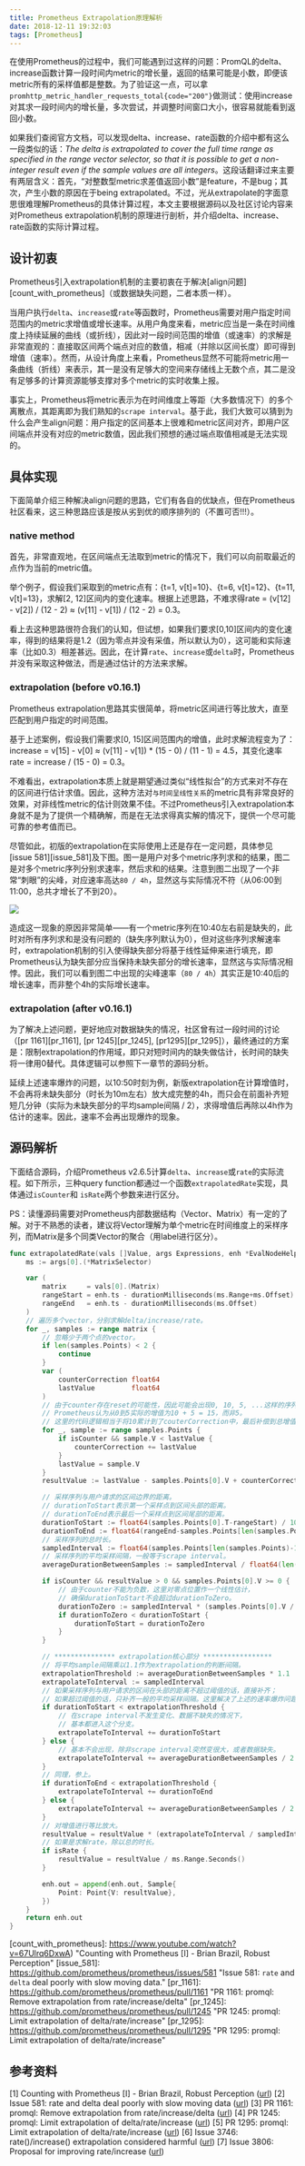 ```yaml
---
title: Prometheus Extrapolation原理解析
date: 2018-12-11 19:32:03
tags: [Prometheus]
---
```


在使用Prometheus的过程中，我们可能遇到过这样的问题：PromQL的delta、increase函数计算一段时间内metric的增长量，返回的结果可能是小数，即便该metric所有的采样值都是整数。为了验证这一点，可以拿`promhttp_metric_handler_requests_total{code="200"}`做测试：使用increase对其求一段时间内的增长量，多次尝试，并调整时间窗口大小，很容易就能看到返回小数。

如果我们查阅官方文档，可以发现delta、increase、rate函数的介绍中都有这么一段类似的话：*The delta is extrapolated to cover the full time range as specified in the range vector selector, so that it is possible to get a non-integer result even if the sample values are all integers*。这段话翻译过来主要有两层含义：首先，“对整数型metric求差值返回小数”是feature，不是bug；其次，产生小数的原因在于being extrapolated。不过，光从extrapolate的字面意思很难理解Prometheus的具体计算过程，本文主要根据源码以及社区讨论内容来对Prometheus extrapolation机制的原理进行剖析，并介绍delta、increase、rate函数的实际计算过程。

## 设计初衷

Prometheus引入extrapolation机制的主要初衷在于解决[align问题][count_with_prometheus]（或数据缺失问题，二者本质一样）。

当用户执行`delta`、`increase`或`rate`等函数时，Prometheus需要对用户指定时间范围内的metric求增值或增长速率。从用户角度来看，metric应当是一条在时间维度上持续延展的曲线（或折线），因此对一段时间范围的增值（或速率）的求解是非常直观的：直接取区间两个端点对应的数值，相减（并除以区间长度）即可得到增值（速率）。然而，从设计角度上来看，Prometheus显然不可能将metric用一条曲线（折线）来表示，其一是没有足够大的空间来存储线上无数个点，其二是没有足够多的计算资源能够支撑对多个metric的实时收集上报。

事实上，Prometheus将metric表示为在时间维度上等距（大多数情况下）的多个离散点，其距离即为我们熟知的`scrape interval`。基于此，我们大致可以猜到为什么会产生align问题：用户指定的区间基本上很难和metric区间对齐，即用户区间端点并没有对应的metric数值，因此我们预想的通过端点取值相减是无法实现的。

## 具体实现

下面简单介绍三种解决align问题的思路，它们有各自的优缺点，但在Prometheus社区看来，这三种思路应该是按从劣到优的顺序排列的（不置可否!!!）。

### native method

首先，非常直观地，在区间端点无法取到metric的情况下，我们可以向前取最近的点作为当前的metric值。

举个例子，假设我们采取到的metric点有：{t=1, v[t]=10}、{t=6, v[t]=12}、{t=11, v[t]=13}，求解[2, 12]区间内的变化速率。根据上述思路，不难求得rate = (v[12] - v[2]) / (12 - 2) ≈ (v[11] - v[1]) / (12 - 2) = 0.3。

看上去这种思路很符合我们的认知，但试想，如果我们要求[0,10]区间内的变化速率，得到的结果将是1.2（因为零点并没有采值，所以默认为0），这可能和实际速率（比如0.3）相差甚远。因此，在计算`rate`、`increase`或`delta`时，Prometheus并没有采取这种做法，而是通过估计的方法来求解。

### extrapolation (before v0.16.1)

Prometheus extrapolation思路其实很简单，将metric区间进行等比放大，直至匹配到用户指定的时间范围。

基于上述案例，假设我们需要求[0, 15]区间范围内的增值，此时求解流程变为了：increase = v[15] - v[0] ≈ (v[11] - v[1]) * (15 - 0) / (11 - 1) = 4.5，其变化速率rate = increase / (15 - 0) = 0.3。

不难看出，extrapolation本质上就是期望通过类似“线性拟合”的方式来对不存在的区间进行估计求值。因此，这种方法对`与时间呈线性关系`的metric具有非常良好的效果，对非线性metric的估计则效果不佳。不过Prometheus引入extrapolation本身就不是为了提供一个精确解，而是在无法求得真实解的情况下，提供一个尽可能可靠的参考值而已。

尽管如此，初版的extrapolation在实际使用上还是存在一定问题，具体参见[issue 581][issue_581]及下图。图一是用户对多个metric序列求和的结果，图二是对多个metric序列分别求速率，然后求和的结果。注意到图二出现了一个非常“刺眼”的尖峰，对应速率高达`80 / 4h`，显然这与实际情况不符（从06:00到11:00，总共才增长了不到20）。

![](https://cloud.githubusercontent.com/assets/538008/6586657/6f05aaa8-c77b-11e4-9fa0-5ebe79eca528.png)

造成这一现象的原因非常简单——有一个metric序列在10:40左右前是缺失的，此时对所有序列求和是没有问题的（缺失序列默认为0），但对这些序列求解速率时，extrapolation机制的引入使得缺失部分将基于线性延伸来进行填充，即Prometheus认为缺失部分应当保持未缺失部分的增长速率，显然这与实际情况相悖。因此，我们可以看到图二中出现的尖峰速率（`80 / 4h`）其实正是10:40后的增长速率，而非整个4h的实际增长速率。

### extrapolation (after v0.16.1)

为了解决上述问题，更好地应对数据缺失的情况，社区曾有过一段时间的讨论（[pr 1161][pr_1161], [pr 1245][pr_1245], [pr1295][pr_1295]），最终通过的方案是：限制extrapolation的作用域，即只对短时间内的缺失做估计，长时间的缺失将一律用0替代。具体逻辑可以参照下一章节的源码分析。

延续上述速率爆炸的问题，以10:50时刻为例，新版extrapolation在计算增值时，不会再将未缺失部分（时长为10m左右）放大成完整的4h，而只会在前面补齐短短几分钟（实际为未缺失部分的平均sample间隔 / 2），求得增值后再除以4h作为估计的速率。因此，速率不会再出现爆炸的现象。

## 源码解析

下面结合源码，介绍Prometheus v2.6.5计算`delta`、`increase`或`rate`的实际流程。如下所示，三种query function都通过一个函数`extrapolatedRate`实现，具体通过`isCounter`和 `isRate`两个参数来进行区分。

PS：读懂源码需要对Prometheus内部数据结构（Vector、Matrix）有一定的了解。对于不熟悉的读者，建议将Vector理解为单个metric在时间维度上的采样序列，而Matrix是多个同类Vector的聚合（用label进行区分）。

```go
func extrapolatedRate(vals []Value, args Expressions, enh *EvalNodeHelper, isCounter bool, isRate bool) Vector {
    ms := args[0].(*MatrixSelector)

    var (
        matrix     = vals[0].(Matrix)
        rangeStart = enh.ts - durationMilliseconds(ms.Range+ms.Offset)
        rangeEnd   = enh.ts - durationMilliseconds(ms.Offset)
    )
    // 遍历多个vector，分别求解delta/increase/rate。
    for _, samples := range matrix {
        // 忽略少于两个点的vector。
        if len(samples.Points) < 2 {
            continue
        }
        var (
            counterCorrection float64
            lastValue         float64
        )
        // 由于counter存在reset的可能性，因此可能会出现0, 10, 5, ...这样的序列，
        // Prometheus认为从0到5实际的增值为10 + 5 = 15，而非5。
        // 这里的代码逻辑相当于将10累计到了couterCorrection中，最后补偿到总增值中。
        for _, sample := range samples.Points {
            if isCounter && sample.V < lastValue {
                counterCorrection += lastValue
            }
            lastValue = sample.V
        }
        resultValue := lastValue - samples.Points[0].V + counterCorrection

        // 采样序列与用户请求的区间边界的距离。
        // durationToStart表示第一个采样点到区间头部的距离。
        // durationToEnd表示最后一个采样点到区间尾部的距离。
        durationToStart := float64(samples.Points[0].T-rangeStart) / 1000
        durationToEnd := float64(rangeEnd-samples.Points[len(samples.Points)-1].T) / 1000
        // 采样序列的总时长。
        sampledInterval := float64(samples.Points[len(samples.Points)-1].T-samples.Points[0].T) / 1000
        // 采样序列的平均采样间隔，一般等于scrape interval。
        averageDurationBetweenSamples := sampledInterval / float64(len(samples.Points)-1)

        if isCounter && resultValue > 0 && samples.Points[0].V >= 0 {
            // 由于counter不能为负数，这里对零点位置作一个线性估计，
            // 确保durationToStart不会超过durationToZero。
            durationToZero := sampledInterval * (samples.Points[0].V / resultValue)
            if durationToZero < durationToStart {
                durationToStart = durationToZero
            }
        }

        // *************** extrapolation核心部分 *****************
        // 将平均sample间隔乘以1.1作为extrapolation的判断间隔。
        extrapolationThreshold := averageDurationBetweenSamples * 1.1
        extrapolateToInterval := sampledInterval
        // 如果采样序列与用户请求的区间在头部的距离不超过阈值的话，直接补齐；
        // 如果超过阈值的话，只补齐一般的平均采样间隔。这里解决了上述的速率爆炸问题。
        if durationToStart < extrapolationThreshold {
            // 在scrape interval不发生变化、数据不缺失的情况下，
            // 基本都进入这个分支。
            extrapolateToInterval += durationToStart
        } else {
            // 基本不会出现，除非scrape interval突然变很大，或者数据缺失。
            extrapolateToInterval += averageDurationBetweenSamples / 2
        }
        // 同理，参上。
        if durationToEnd < extrapolationThreshold {
            extrapolateToInterval += durationToEnd
        } else {
            extrapolateToInterval += averageDurationBetweenSamples / 2
        }
        // 对增值进行等比放大。
        resultValue = resultValue * (extrapolateToInterval / sampledInterval)
        // 如果是求解rate，除以总的时长。
        if isRate {
            resultValue = resultValue / ms.Range.Seconds()
        }

        enh.out = append(enh.out, Sample{
            Point: Point{V: resultValue},
        })
    }
    return enh.out
}
```

[count_with_prometheus]: https://www.youtube.com/watch?v=67Ulrq6DxwA)  "Counting with Prometheus [I] - Brian Brazil, Robust Perception"
[issue_581]: https://github.com/prometheus/prometheus/issues/581  "Issue 581: `rate` and `delta` deal poorly with slow moving data."
[pr_1161]: https://github.com/prometheus/prometheus/pull/1161   "PR 1161: promql: Remove extrapolation from rate/increase/delta"
[pr_1245]: https://github.com/prometheus/prometheus/pull/1245   "PR 1245: promql: Limit extrapolation of delta/rate/increase"
[pr_1295]: https://github.com/prometheus/prometheus/pull/1295   "PR 1295: promql: Limit extrapolation of delta/rate/increase"

## 参考资料

[1] Counting with Prometheus [I] - Brian Brazil, Robust Perception ([url](https://www.youtube.com/watch?v=67Ulrq6DxwA))
[2] Issue 581: rate and delta deal poorly with slow moving data ([url](https://github.com/prometheus/prometheus/issues/581))
[3] PR 1161: promql: Remove extrapolation from rate/increase/delta ([url](https://github.com/prometheus/prometheus/pull/1161))
[4] PR 1245: promql: Limit extrapolation of delta/rate/increase ([url](https://github.com/prometheus/prometheus/pull/1245))
[5] PR 1295: promql: Limit extrapolation of delta/rate/increase ([url](https://github.com/prometheus/prometheus/pull/1295))
[6] Issue 3746: rate()/increase() extrapolation considered harmful ([url](https://github.com/prometheus/prometheus/issues/3746))
[7] Issue 3806: Proposal for improving rate/increase ([url](https://github.com/prometheus/prometheus/issues/3806))
